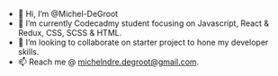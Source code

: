 - 👋 Hi, I’m @Michel-DeGroot
- 🌱 I’m currently Codecadmy student focusing on Javascript, React & Redux, CSS, SCSS & HTML.
- 💞️ I’m looking to collaborate on starter project to hone my developer skills.
- 📫 Reach me @ michelndre.degroot@gmail.com.

<!---
Michel-DeGroot/Michel-DeGroot is a ✨ special ✨ repository because its `README.md` (this file) appears on your GitHub profile.
You can click the Preview link to take a look at your changes.
--->
